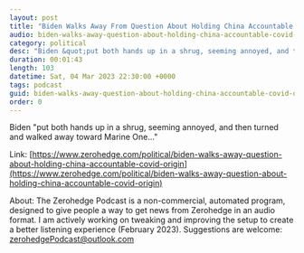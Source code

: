 ```yaml
---
layout: post
title: "Biden Walks Away From Question About Holding China Accountable For COVID Origin"
audio: biden-walks-away-question-about-holding-china-accountable-covid-origin-0
category: political
desc: "Biden &quot;put both hands up in a shrug, seeming annoyed, and then turned and walked away toward Marine One...&quot;"
duration: 00:01:43
length: 103
datetime: Sat, 04 Mar 2023 22:30:00 +0000
tags: podcast
guid: biden-walks-away-question-about-holding-china-accountable-covid-origin-0
order: 0
---
```

Biden &quot;put both hands up in a shrug, seeming annoyed, and then turned and walked away toward Marine One...&quot;

Link: [https://www.zerohedge.com/political/biden-walks-away-question-about-holding-china-accountable-covid-origin](https://www.zerohedge.com/political/biden-walks-away-question-about-holding-china-accountable-covid-origin)

About: The Zerohedge Podcast is a non-commercial, automated program, designed to give people a way to get news from Zerohedge in an audio format.  I am actively working on tweaking and improving the setup to create a better listening experience (February 2023).  Suggestions are welcome: [zerohedgePodcast@outlook.com](mailto:zerohedgePodcast@outlook.com)